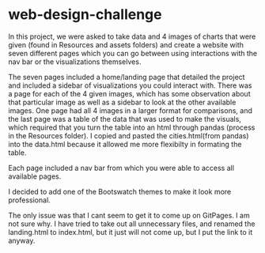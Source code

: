 # web-design-challenge

In this project, we were asked to take data and 4 images of charts that were given (found in Resources and assets folders) and create a website with seven different pages which you can go between using interactions with the nav bar or the visualizations themselves. 

The seven pages included a home/landing page that detailed the project and included a sidebar of visualizations you could interact with. There was a page for each of the 4 given images, which has some observation about that particular image as well as a sidebar to look at the other available images. One page had all 4 images in a larger format for comparisons, and the last page was a table of the data that was used to make the visuals, which required that you turn the table into an html through pandas (process in the Resources folder). I copied and pasted the cities.html(from pandas) into the data.html because it allowed me more flexibilty in formating the table.

Each page included a nav bar from which you were able to access all available pages.

I decided to add one of the Bootswatch themes to make it look more professional.

The only issue was that I cant seem to get it to come up on GitPages. I am not sure why. I have tried to take out all unnecessary files, and renamed the landing.html to index.html, but it just will not come up, but I put the link to it anyway.
